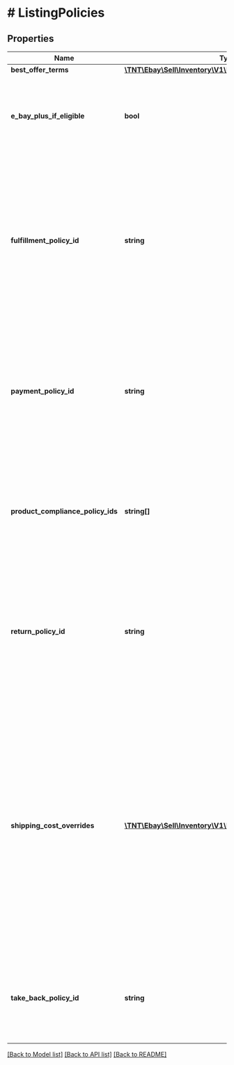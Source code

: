 # # ListingPolicies

## Properties

Name | Type | Description | Notes
------------ | ------------- | ------------- | -------------
**best_offer_terms** | [**\TNT\Ebay\Sell\Inventory\V1\Model\BestOffer**](BestOffer.md) |  | [optional]
**e_bay_plus_if_eligible** | **bool** | This field is included in an offer and set to &lt;code&gt;true&lt;/code&gt; if a Top-Rated seller is opted in to the eBay Plus program. With the eBay Plus program, qualified sellers must commit to next-day delivery of the item, and the buyers must have an eBay Plus subscription to be eligible to receive the benefits of this program, which are free, next-day delivery, as well as free returns.&lt;br&gt;&lt;br&gt;Currently, this program is only available on the Germany and Australian sites.&lt;br/&gt;&lt;br/&gt;This field will be returned in the &lt;strong&gt;getOffer&lt;/strong&gt; and &lt;strong&gt;getOffers&lt;/strong&gt; calls if set for the offer. | [optional]
**fulfillment_policy_id** | **string** | This unique identifier indicates the fulfillment business policy that will be used once an offer is published and converted to an eBay listing. This fulfillment business policy will set all fulfillment-related settings for the eBay listing.&lt;br/&gt;&lt;br/&gt;Business policies are not immediately required for offers, but are required before an offer can be published. The seller should review the fulfillment business policy before assigning it to the offer to make sure it is compatible with the inventory item and the offer settings. The seller may also want to review the shipping service costs in the fulfillment policy, and that seller might decide to override the shipping costs for one or more shipping service options by using the &lt;strong&gt;shippingCostOverrides&lt;/strong&gt; container.&lt;br/&gt;&lt;br/&gt;Business policies can be created and managed in My eBay or with the &lt;strong&gt;Account API&lt;/strong&gt;. To get a list of all return policies associated with a seller&#39;s account on a specific eBay Marketplace, use the Account API&#39;s &lt;strong&gt;getFulfillmentPolicies&lt;/strong&gt; call. There are also calls in the &lt;strong&gt;Account API&lt;/strong&gt; to retrieve a fulfillment policy by policy ID or policy name.&lt;br/&gt;&lt;br/&gt;This field will be returned in the &lt;strong&gt;getOffer&lt;/strong&gt; and &lt;strong&gt;getOffers&lt;/strong&gt; calls if set for the offer. | [optional]
**payment_policy_id** | **string** | This unique identifier indicates the payment business policy that will be used once an offer is published and converted to an eBay listing. This payment business policy will set all payment-related settings for the eBay listing.&lt;br/&gt;&lt;br/&gt;Business policies are not immediately required for offers, but are required before an offer can be published. The seller should review the payment business policy to make sure that it is compatible with the marketplace and listing category before assigning it to the offer.&lt;br /&gt;&lt;br /&gt;Business policies can be created and managed in My eBay or with the &lt;strong&gt;Account API&lt;/strong&gt;. To get a list of all payment policies associated with a seller&#39;s account on a specific eBay Marketplace, use the Account API&#39;s &lt;strong&gt;getPaymentPolicies&lt;/strong&gt; call. There are also calls in the &lt;strong&gt;Account API&lt;/strong&gt; to retrieve a payment policy by policy ID or policy name.&lt;br/&gt;&lt;br/&gt;This field will be returned in the &lt;strong&gt;getOffer&lt;/strong&gt; and &lt;strong&gt;getOffers&lt;/strong&gt; calls if set for the offer. | [optional]
**product_compliance_policy_ids** | **string[]** | This field contains an array of up to five IDs specifying the seller created compliance policies for the listing. Custom policies provide buyers with important information and disclosures about products. For example, if you sell batteries and specific disclosures are required, your compliance policy could contain the required disclosures. See &lt;a href&#x3D;\&quot;https://www.ebay.com/help/selling/custom-policies/custom-policies?id&#x3D;5311\&quot; target&#x3D;\&quot;_blank\&quot;&gt;Custom Policies&lt;/a&gt; for more information. Up to five different compliance policies can be applied to each listing. Refer to the &lt;a href&#x3D;\&quot;/api-docs/sell/account/resources/methods#h2-custom_policy \&quot;&gt;custom_policy&lt;/a&gt; resource (in the &lt;strong&gt;Sell Account API&lt;/strong&gt;) to create and manage custom policies. | [optional]
**return_policy_id** | **string** | This unique identifier indicates the return business policy that will be used once an offer is published and converted to an eBay listing. This return business policy will set all return policy settings for the eBay listing.&lt;br/&gt;&lt;br/&gt;Business policies are not immediately required for offers, but are required before an offer can be published. The seller should review the return business policy before assigning it to the offer to make sure it is compatible with the inventory item and the offer settings.&lt;br/&gt;&lt;br/&gt;Business policies can be created and managed in My eBay or with the &lt;strong&gt;Account API&lt;/strong&gt;. To get a list of all return policies associated with a seller&#39;s account on a specific eBay Marketplace, use the Account API&#39;s &lt;strong&gt;getReturnPolicies&lt;/strong&gt; call. There are also calls in the &lt;strong&gt;Account API&lt;/strong&gt; to retrieve a return policy by policy ID or policy name.&lt;br/&gt;&lt;br/&gt;This field will be returned in the &lt;strong&gt;getOffer&lt;/strong&gt; and &lt;strong&gt;getOffers&lt;/strong&gt; calls if set for the offer. | [optional]
**shipping_cost_overrides** | [**\TNT\Ebay\Sell\Inventory\V1\Model\ShippingCostOverride[]**](ShippingCostOverride.md) | This container is used if the seller wishes to override the shipping costs or surcharge for one or more domestic or international shipping service options defined in the fulfillment listing policy. To override the costs of a specific domestic or international shipping service option, the seller must know the priority/order of that shipping service in the fulfillment listing policy. The name of a shipping service option can be found in the &lt;strong&gt;shippingOptions.shippingServices.shippingServiceCode&lt;/strong&gt; field of the fulfillment policy, and the priority/order of that shipping service option is found in the &lt;strong&gt;shippingOptions.shippingServices.sortOrderId&lt;/strong&gt; field. Both of these values can be retrieved by searching for that fulfillment policy with the &lt;strong&gt;getFulfillmentPolicies&lt;/strong&gt; or &lt;strong&gt;getFulfillmentPolicyByName&lt;/strong&gt; calls of the &lt;strong&gt;Account API&lt;/strong&gt;. The &lt;strong&gt;shippingCostOverrides.priority&lt;/strong&gt; value should match the &lt;strong&gt;shippingOptions.shippingServices.sortOrderId&lt;/strong&gt; in order to override the shipping costs for that shipping service option. The seller must also ensure that the &lt;strong&gt;shippingServiceType&lt;/strong&gt; value is set to &lt;code&gt;DOMESTIC&lt;/code&gt; to override a domestic shipping service option, or to &lt;code&gt;INTERNATIONAL&lt;/code&gt; to override an international shipping service option.&lt;br/&gt;&lt;br/&gt;A separate &lt;strong&gt;ShippingCostOverrides&lt;/strong&gt; node is needed for each shipping service option whose costs are being overridden. All defined fields of the &lt;strong&gt;shippingCostOverrides&lt;/strong&gt; container should be included, even if the shipping costs and surcharge values are not changing.&lt;br/&gt;&lt;br/&gt;The &lt;strong&gt;shippingCostOverrides&lt;/strong&gt; container is returned in the &lt;strong&gt;getOffer&lt;/strong&gt; and &lt;strong&gt;getOffers&lt;/strong&gt; calls if one or more shipping cost overrides are being applied to the fulfillment policy. | [optional]
**take_back_policy_id** | **string** | This field specifies the ID of the seller created take-back policy. The law in some countries may require sellers to take back a used product when the buyer buys a new product. See &lt;a href&#x3D;\&quot;https://www.ebay.com/help/selling/custom-policies/custom-policies?id&#x3D;5311\&quot; target&#x3D;\&quot;_blank\&quot;&gt;Custom Policies&lt;/a&gt; for more information. One take-back policy ID can be specified for each listing. Refer to the &lt;a href&#x3D;\&quot;/api-docs/sell/account/resources/methods#h2-custom_policy \&quot;&gt;custom_policy&lt;/a&gt; resource (in the &lt;strong&gt;Sell Account API&lt;/strong&gt;) to create and manage takeback policies. | [optional]

[[Back to Model list]](../../README.md#models) [[Back to API list]](../../README.md#endpoints) [[Back to README]](../../README.md)
